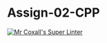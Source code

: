 # Assign-02-CPP
[![Mr Coxall's Super Linter](https://github.com/ICS3U-C-Programming-JulienL/Assign-02-CPP/workflows/Mr%20Coxall's%20Super%20Linter/badge.svg)](https://github.com/ICS3U-C-Programming-JulienL/Assign-02-CPP/actions/)
